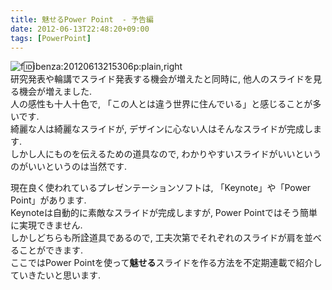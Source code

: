 ```yaml
---
title: 魅せるPower Point  - 予告編
date: 2012-06-13T22:48:20+09:00
tags: [PowerPoint]
---
```


![f:id:ibenza:20120613215306p:plain,right](/2012/06/13/224820/20120613215306.png)  
研究発表や輪講でスライド発表する機会が増えたと同時に, 他人のスライドを見る機会が増えました\.  
人の感性も十人十色で, 「この人とは違う世界に住んでいる」と感じることが多いです\.  
綺麗な人は綺麗なスライドが, デザインに心ない人はそんなスライドが完成します\.  
しかし人にものを伝えるための道具なので, わかりやすいスライドがいいというのがいいというのは当然です\.

現在良く使われているプレゼンテーションソフトは, 「Keynote」や「Power Point」があります\.  
Keynoteは自動的に素敵なスライドが完成しますが, Power Pointではそう簡単に実現できません\.  
しかしどちらも所詮道具であるので, 工夫次第でそれぞれのスライドが肩を並べることができます\.  
ここではPower Pointを使って**魅せる**スライドを作る方法を不定期連載で紹介していきたいと思います\.

